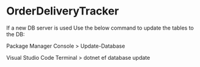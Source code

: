 # OrderDeliveryTracker

If a new DB server is used Use the below command to update the tables to the DB:

Package Manager Console > Update-Database

Visual Studio Code Terminal > dotnet ef database update

